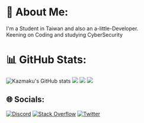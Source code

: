 # 💫 About Me:
I'm a Student in Taiwan and also an a-little-Developer.</br>
Keening on Coding and studying CyberSecurity
# 📊 GitHub Stats:
![Kazmaku's GitHub stats](https://github-readme-stats.vercel.app/api?username=kazmaku&theme=ayu-mirage&show_icons=true)
![](https://github-readme-stats.vercel.app/api?username=Kazmaku&theme=ayu-mirage&hide_border=true&include_all_commits=true&count_private=true)
![](https://github-readme-streak-stats.herokuapp.com/?user=Kazmaku&theme=ayu-mirage&hide_border=true)
![](https://github-readme-stats.vercel.app/api/top-langs/?username=Kazmaku&theme=ayu-mirage&hide_border=true&include_all_commits=true&count_private=true&layout=compact)


## 🌐 Socials:
[![Discord](https://img.shields.io/badge/Discord-%237289DA.svg?logo=discord&logoColor=white)](https://discord.com/users/531501209790709782) 
[![Stack Overflow](https://img.shields.io/badge/-Stackoverflow-FE7A16?logo=stack-overflow&logoColor=white)](https://stackoverflow.com/users/15520518)
[![Twitter](https://img.shields.io/badge/Twitter-%231DA1F2.svg?logo=Twitter&logoColor=white)](https://twitter.com/Kazmaku) 
